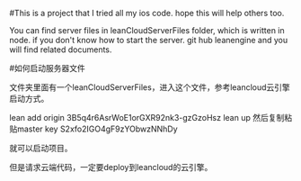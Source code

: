 #This is a project that I tried all my ios code. hope this will help others too.

You can find server files in leanCloudServerFiles folder, which is written in node. if you don't know how to start the server. git hub leanengine and you will find related documents. 

#如何启动服务器文件

文件夹里面有一个leanCloudServerFiles，进入这个文件，参考leancloud云引擎启动方式。

lean add origin 3B5q4r6AsrWoE1orGXR92nk3-gzGzoHsz
lean up
然后复制粘贴master key
S2xfo2IGO4gF9zYObwzNNhDy

就可以启动项目。

但是请求云端代码，一定要deploy到leancloud的云引擎。